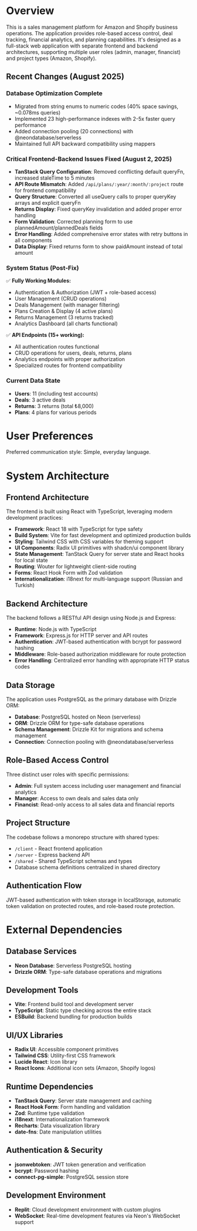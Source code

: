 # Overview

This is a sales management platform for Amazon and Shopify business operations. The application provides role-based access control, deal tracking, financial analytics, and planning capabilities. It's designed as a full-stack web application with separate frontend and backend architectures, supporting multiple user roles (admin, manager, financist) and project types (Amazon, Shopify).

## Recent Changes (August 2025)

### Database Optimization Complete
- Migrated from string enums to numeric codes (40% space savings, ~0.078ms queries)
- Implemented 23 high-performance indexes with 2-5x faster query performance  
- Added connection pooling (20 connections) with @neondatabase/serverless
- Maintained full API backward compatibility using mappers

### Critical Frontend-Backend Issues Fixed (August 2, 2025)
- **TanStack Query Configuration**: Removed conflicting default queryFn, increased staleTime to 5 minutes
- **API Route Mismatch**: Added `/api/plans/:year/:month/:project` route for frontend compatibility  
- **Query Structure**: Converted all useQuery calls to proper queryKey arrays and explicit queryFn
- **Returns Display**: Fixed queryKey invalidation and added proper error handling
- **Form Validation**: Corrected planning form to use plannedAmount/plannedDeals fields
- **Error Handling**: Added comprehensive error states with retry buttons in all components
- **Data Display**: Fixed returns form to show paidAmount instead of total amount

### System Status (Post-Fix)
✅ **Fully Working Modules:**
- Authentication & Authorization (JWT + role-based access)
- User Management (CRUD operations)
- Deals Management (with manager filtering)
- Plans Creation & Display (4 active plans)
- Returns Management (3 returns tracked)
- Analytics Dashboard (all charts functional)

✅ **API Endpoints (15+ working):**
- All authentication routes functional
- CRUD operations for users, deals, returns, plans
- Analytics endpoints with proper authorization
- Specialized routes for frontend compatibility

### Current Data State
- **Users**: 11 (including test accounts)
- **Deals**: 3 active deals
- **Returns**: 3 returns (total ₺8,000)
- **Plans**: 4 plans for various periods

# User Preferences

Preferred communication style: Simple, everyday language.

# System Architecture

## Frontend Architecture

The frontend is built using React with TypeScript, leveraging modern development practices:

- **Framework**: React 18 with TypeScript for type safety
- **Build System**: Vite for fast development and optimized production builds
- **Styling**: Tailwind CSS with CSS variables for theming support
- **UI Components**: Radix UI primitives with shadcn/ui component library
- **State Management**: TanStack Query for server state and React hooks for local state
- **Routing**: Wouter for lightweight client-side routing
- **Forms**: React Hook Form with Zod validation
- **Internationalization**: i18next for multi-language support (Russian and Turkish)

## Backend Architecture

The backend follows a RESTful API design using Node.js and Express:

- **Runtime**: Node.js with TypeScript
- **Framework**: Express.js for HTTP server and API routes
- **Authentication**: JWT-based authentication with bcrypt for password hashing
- **Middleware**: Role-based authorization middleware for route protection
- **Error Handling**: Centralized error handling with appropriate HTTP status codes

## Data Storage

The application uses PostgreSQL as the primary database with Drizzle ORM:

- **Database**: PostgreSQL hosted on Neon (serverless)
- **ORM**: Drizzle ORM for type-safe database operations
- **Schema Management**: Drizzle Kit for migrations and schema management
- **Connection**: Connection pooling with @neondatabase/serverless

## Role-Based Access Control

Three distinct user roles with specific permissions:
- **Admin**: Full system access including user management and financial analytics
- **Manager**: Access to own deals and sales data only
- **Financist**: Read-only access to all sales data and financial reports

## Project Structure

The codebase follows a monorepo structure with shared types:
- `/client` - React frontend application
- `/server` - Express backend API
- `/shared` - Shared TypeScript schemas and types
- Database schema definitions centralized in shared directory

## Authentication Flow

JWT-based authentication with token storage in localStorage, automatic token validation on protected routes, and role-based route protection.

# External Dependencies

## Database Services
- **Neon Database**: Serverless PostgreSQL hosting
- **Drizzle ORM**: Type-safe database operations and migrations

## Development Tools
- **Vite**: Frontend build tool and development server
- **TypeScript**: Static type checking across the entire stack
- **ESBuild**: Backend bundling for production builds

## UI/UX Libraries
- **Radix UI**: Accessible component primitives
- **Tailwind CSS**: Utility-first CSS framework
- **Lucide React**: Icon library
- **React Icons**: Additional icon sets (Amazon, Shopify logos)

## Runtime Dependencies
- **TanStack Query**: Server state management and caching
- **React Hook Form**: Form handling and validation
- **Zod**: Runtime type validation
- **i18next**: Internationalization framework
- **Recharts**: Data visualization library
- **date-fns**: Date manipulation utilities

## Authentication & Security
- **jsonwebtoken**: JWT token generation and verification
- **bcrypt**: Password hashing
- **connect-pg-simple**: PostgreSQL session store

## Development Environment
- **Replit**: Cloud development environment with custom plugins
- **WebSocket**: Real-time development features via Neon's WebSocket support